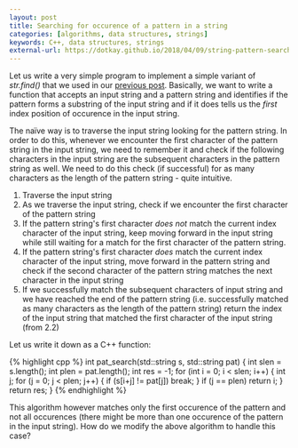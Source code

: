```yaml
---
layout: post
title: Searching for occurence of a pattern in a string
categories: [algorithms, data structures, strings]
keywords: C++, data structures, strings
external-url: https://dotkay.github.io/2018/04/09/string-pattern-search
---
```


Let us write a very simple program to implement a simple variant of _str.find()_ that we used in our [previous post](https://dotkay.github.io/2018/04/04/string-rotation-by-n-check). Basically, we want to write a function that accepts an input string and a pattern string and identifies if the pattern forms a substring of the input string and if it does tells us the _first_ index position of occurence in the input string.

The naïve way is to traverse the input string looking for the pattern string. In order to do this, whenever we encounter the first character of the pattern string in the input string, we need to remember it and check if the following characters in the input string are the subsequent characters in the pattern string as well. We need to do this check (if successful) for as many characters as the length of the pattern string - quite intuitive. 

1. Traverse the input string
2. As we traverse the input string, check if we encounter the first character of the pattern string
  1. If the pattern string's first character _does not_ match the current index character of the input string, keep moving forward in the input string while still waiting for a match for the first character of the pattern string.
  2. If the pattern string's first character _does_ match the current index character of the input string, move forward in the pattern string and check if the second character of the pattern string matches the next character in the input string
  3. If we successfully match the subsequent characters of input string and we have reached the end of the pattern string (i.e. successfully matched as many characters as the length of the pattern string) return the index of the input string that matched the first character of the input string (from 2.2)

Let us write it down as a C++ function:

{% highlight cpp %}
int pat_search(std::string s, std::string pat)
{
  int slen = s.length();
  int plen = pat.length();
  int res = -1;
  for (int i = 0; i < slen; i++)
  {
    int j;
    for (j = 0; j < plen; j++)
    {
      if (s[i+j] != pat[j])
        break;
    }
    if (j == plen)
      return i;
  }
  return res;
}
{% endhighlight %}

This algorithm however matches only the first occurence of the pattern and not all occurences (there might be more than one occurence of the pattern in the input string). How do we modify the above algorithm to handle this case?




